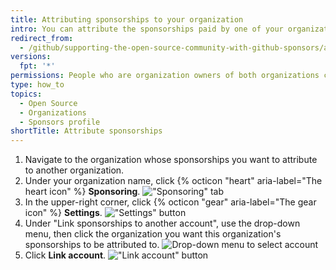 ```yaml
---
title: Attributing sponsorships to your organization
intro: You can attribute the sponsorships paid by one of your organizations to another organization.
redirect_from:
  - /github/supporting-the-open-source-community-with-github-sponsors/attributing-sponsorships-to-your-organization
versions:
  fpt: '*'
permissions: People who are organization owners of both organizations can attribute one organization's sponsorships to another organization.
type: how_to
topics:
  - Open Source
  - Organizations
  - Sponsors profile
shortTitle: Attribute sponsorships
---
```


1. Navigate to the organization whose sponsorships you want to attribute to another organization.
2. Under your organization name, click {% octicon "heart" aria-label="The heart icon" %} **Sponsoring**.
  !["Sponsoring" tab](/assets/images/help/sponsors/sponsoring-tab.png)
1. In the upper-right corner, click {% octicon "gear" aria-label="The gear icon" %} **Settings**.
  !["Settings" button](/assets/images/help/sponsors/sponsoring-settings-button.png)
1. Under "Link sponsorships to another account", use the drop-down menu, then click the organization you want this organization's sponsorships to be attributed to.
  ![Drop-down menu to select account](/assets/images/help/sponsors/select-an-account-drop-down.png)
1. Click **Link account**.
  !["Link account" button](/assets/images/help/sponsors/link-account-button.png)
